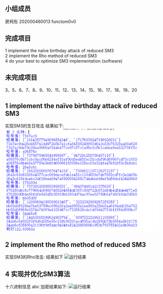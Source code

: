 
小组成员
--------
房柯彤 202000460013 functom0v0


完成项目
--------
1 implement the naïve birthday attack of reduced SM3  
2 implement the Rho method of reduced SM3  
4 do your best to optimize SM3 implementation (software)  

未完成项目
---------
3、5、6、7、8、9、10、11、12、13、14、15、16、17、18、19、20


1 implement the naïve birthday attack of reduced SM3
----------------------------------------------------

实现SM3的生日攻击 
结果如下:
![运行结果](https://github.com/functom0v0/IEP/blob/main/lab1/1.png)

2 implement the Rho method of reduced SM3  
-------------------------------------------
实现SM3的Rho攻击:
结果如下
![运行结果]()

4 实现并优化SM3算法
------------------
十六进制信息 abc 加密结果如下:
![运行结果]()
